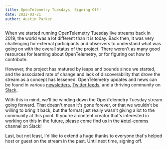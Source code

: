 ```yaml
---
title: OpenTelemetry Tuesdays, Signing Off!
date: 2022-03-21
author: Austin Parker
---
```


When we started running OpenTelemetry Tuesday live streams back in 2019, the
world was a lot different than it is today. Back then, it was very challenging
for external participants and observers to understand what was going on with the
overall status of the project. There weren't as many good resources for learning
about OpenTelemetry, or for figuring out how to contribute.

However, the project has matured by leaps and bounds since we started, and the
associated rate of change and lack of discoverability that drove the stream as a
concept has lessened. OpenTelemetry updates and news can be found in various
[newsletters](https://o11y.news), [Twitter
feeds](https://twitter.com/hashtag/opentelemetry),
and a thriving community on [Slack](https://slack.cncf.io/).

With this in mind, we'll be winding down the OpenTelemetry Tuesday stream going
forward. That doesn't mean it's gone forever, or that we wouldn't be willing to
bring it back, but the format just really wasn't giving a lot to the community
at this point. If you're a content creator that's interested in working on this
in the future, please come find us in the
[#otel-comms](https://cloud-native.slack.com/archives/C02UN96HZH6) channel on Slack!

Last, but not least, I'd like to extend a huge thanks to everyone that's helped
host or guest on the stream in the past. Until next time, signing off.
